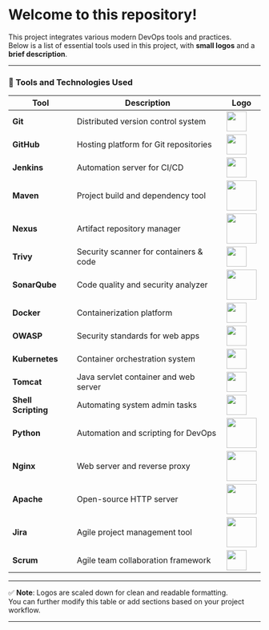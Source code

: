 # Welcome to this repository!

This project integrates various modern DevOps tools and practices.  
Below is a list of essential tools used in this project, with **small logos** and a **brief description**.

---

### 🚀 Tools and Technologies Used

| Tool               | Description                              | Logo |
|--------------------|------------------------------------------|------|
| **Git**            | Distributed version control system       | <img src="https://git-scm.com/images/logos/downloads/Git-Icon-1788C.png" width="40"/> |
| **GitHub**         | Hosting platform for Git repositories    | <img src="https://github.githubassets.com/images/modules/logos_page/GitHub-Mark.png" width="40"/> |
| **Jenkins**        | Automation server for CI/CD              | <img src="https://www.jenkins.io/images/logos/jenkins/jenkins.png" width="40"/> |
| **Maven**          | Project build and dependency tool        | <img src="https://maven.apache.org/images/maven-logo-black-on-white.png" width="60"/> |
| **Nexus**          | Artifact repository manager              | <img src="https://miro.medium.com/v2/resize:fit:600/0*8uPCAUcrOjC4Hvxd.jpg" width="60"/> |
| **Trivy**          | Security scanner for containers & code   | <img src="https://miro.medium.com/v2/resize:fit:266/1*4kAaqUfUWKZVP1qtspKJjg.png" width="40"/> |
| **SonarQube**      | Code quality and security analyzer       | <img src="https://cdn.worldvectorlogo.com/logos/sonarqube.svg" width="60"/> |
| **Docker**         | Containerization platform                | <img src="https://www.docker.com/wp-content/uploads/2022/03/Moby-logo.png" width="40"/> |
| **OWASP**          | Security standards for web apps          | <img src="https://owasp.org/assets/images/logo.png" width="40"/> |
| **Kubernetes**     | Container orchestration system           | <img src="https://upload.wikimedia.org/wikipedia/commons/3/39/Kubernetes_logo_without_workmark.svg" width="40"/> |
| **Tomcat**         | Java servlet container and web server    | <img src="https://tomcat.apache.org/res/images/tomcat.png" width="40"/> |
| **Shell Scripting**| Automating system admin tasks            | <img src="https://upload.wikimedia.org/wikipedia/commons/4/4b/Bash_Logo_Colored.svg" width="40"/> |
| **Python**         | Automation and scripting for DevOps      | <img src="https://www.python.org/static/community_logos/python-logo.png" width="60"/> |
| **Nginx**          | Web server and reverse proxy             | <img src="https://upload.wikimedia.org/wikipedia/commons/c/c5/Nginx_logo.svg" width="60"/> |
| **Apache**         | Open-source HTTP server                  | <img src="https://images.seeklogo.com/logo-png/31/2/apache-logo-png_seeklogo-314278.png" width="60"/> |
| **Jira**           | Agile project management tool            | <img src="https://1000logos.net/wp-content/uploads/2021/05/Atlassian-Logo-2010s1.png" width="60"/> |
| **Scrum**          | Agile team collaboration framework       | <img src="https://miro.medium.com/v2/resize:fit:400/0*KpzqUReoWU_DEwb5.png" width="40"/> |

---

✅ **Note**: Logos are scaled down for clean and readable formatting.  
You can further modify this table or add sections based on your project workflow.

---
